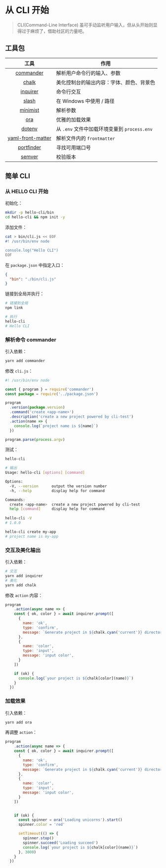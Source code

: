 # 从 CLI 开始

> CLI(Command-Line Interface) 虽可手动监听用户输入，但从头开始则显得过于麻烦了，借助社区的力量吧。



## 工具包

|                             工具                             | 作用                                         |
| :----------------------------------------------------------: | -------------------------------------------- |
|     [commander](https://www.npmjs.com/package/commander)     | 解析用户命令行的输入、参数                   |
|         [chalk](https://www.npmjs.com/package/chalk)         | 美化控制台的输出内容：字体、颜色、背景色     |
|      [inquirer](https://www.npmjs.com/package/inquirer)      | 命令行交互                                   |
|         [slash](https://www.npmjs.com/package/slash)         | 在 Windows 中使用 / 路径                     |
|      [minimist](https://www.npmjs.com/package/minimist)      | 解析参数                                     |
|           [ora](https://www.npmjs.com/package/ora)           | 优雅的加载效果                               |
|        [dotenv](https://www.npmjs.com/package/dotenv)        | 从 `.env` 文件中加载环境变量到 `process.env` |
| [yaml-front-matter](https://www.npmjs.com/package/yaml-front-matter) | 解析文件内的 `frontmatter`                   |
|    [portfinder](https://www.npmjs.com/package/portfinder)    | 寻找可用端口号                               |
|        [semver](https://www.npmjs.com/package/semver)        | 校验版本                                     |



## 简单 CLI

### 从 HELLO CLI 开始

初始化：

```bash
mkdir -p hello-cli/bin 
cd hello-cli && npm init -y
```

添加文件：

```bash
cat > bin/cli.js << EOF
#! /usr/bin/env node

console.log("Hello CLI")
EOF
```

在 `package.json` 中指定入口：

```json
{
  "bin": "./bin/cli.js"
}
```

链接到全局并执行：

```bash
# 链接到全局
npm link

# 执行
hello-cli
# Hello CLI
```

### 解析命令 commander

引入依赖：

```bash
yarn add commander
```

修改 `cli.js`：

```js
#! /usr/bin/env node

const { program } = require('commander')
const package = require('../package.json')

program
  .version(package.version)
  .command('create <app-name>')
  .description('create a new project powered by cli-test')
  .action(name => {
    console.log(`project name is ${name}`)
  })

program.parse(process.argv)
```

测试：

```bash
hello-cli

# 输出
Usage: hello-cli [options] [command]

Options:
  -V, --version      output the version number
  -h, --help         display help for command

Commands:
  create <app-name>  create a new project powered by cli-test
  help [command]     display help for command
  
hello-cli -V
# 1.0.0

hello-cli create my-app
# project name is my-app
```

### 交互及美化输出

引入依赖：

```bash
# 交互
yarn add inquirer
# 美化
yarn add chalk
```

修改 `action` 内容：

```js
program
	.action(async name => {
    const { ok, color } = await inquirer.prompt([
      {
        name: 'ok',
        type: 'confirm',
        message: `Generate project in ${chalk.cyan('current')} directory?`
      },
      {
        name: 'color',
        type: 'input',
        message: 'input color',
      }
    ])

    if (ok) {
      console.log(`your project is ${chalk[color](name)}`)
    }
  })
```

### 加载效果

引入依赖：

```bash
yarn add ora
```

再调整 `action`：

```js
program
	.action(async name => {
    const { ok, color } = await inquirer.prompt([
      {
        name: 'ok',
        type: 'confirm',
        message: `Generate project in ${chalk.cyan('current')} directory?`
      },
      {
        name: 'color',
        type: 'input',
        message: 'input color',
      }
    ])

    
    if (ok) {
      const spinner = ora('Loading unicorns').start()
      spinner.color = 'red'

      setTimeout(() => {
        spinner.stop()
        spinner.succeed('Loading succeed')
        console.log(`your project is ${chalk[color](name)}`)
      }, 3000)
    }
  })
```

